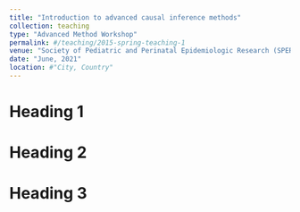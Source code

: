 ```yaml
---
title: "Introduction to advanced causal inference methods"
collection: teaching
type: "Advanced Method Workshop"
permalink: #/teaching/2015-spring-teaching-1
venue: "Society of Pediatric and Perinatal Epidemiologic Research (SPER)"
date: "June, 2021"
location: #"City, Country"
---
```




Heading 1
======

Heading 2
======

Heading 3
======
